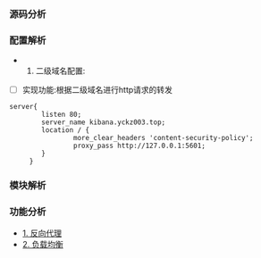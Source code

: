 ### 源码分析

### 配置解析

- 1. 二级域名配置:
- [ ] 实现功能:根据二级域名进行http请求的转发
```linux
server{
        listen 80;
        server_name kibana.yckz003.top;
        location / {
                more_clear_headers 'content-security-policy';
                proxy_pass http://127.0.0.1:5601;
        }
     }
```
### 模块解析

### 功能分析

- [1. 反向代理](http://wiki.jikexueyuan.com/project/openresty/ngx/reverse_proxy.html)
- [2. 负载均衡]()
